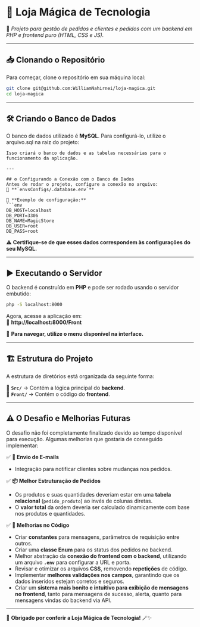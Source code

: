 # 🏪 Loja Mágica de Tecnologia  
🚀 *Projeto para gestão de pedidos e clientes e pedidos com um backend em PHP e frontend puro (HTML, CSS e JS).*

---

## 📥 Clonando o Repositório
Para começar, clone o repositório em sua máquina local:
```sh
git clone git@github.com:WilliamNahirnei/loja-magica.git
cd loja-magica
```

---

## 🛠 Criando o Banco de Dados
O banco de dados utilizado é **MySQL**. Para configurá-lo, utilize o arquivo.sql na raiz do projeto:  
```
Isso criará o banco de dados e as tabelas necessárias para o funcionamento da aplicação.

---

## ⚙ Configurando a Conexão com o Banco de Dados
Antes de rodar o projeto, configure a conexão no arquivo:  
📂 **`envsConfigs/.database.env`**

🔹 **Exemplo de configuração:**
```env
DB_HOST=localhost
DB_PORT=3306
DB_NAME=MagicStore
DB_USER=root
DB_PASS=root
```
⚠ **Certifique-se de que esses dados correspondem às configurações do seu MySQL.**

---

## ▶ Executando o Servidor
O backend é construído em **PHP** e pode ser rodado usando o servidor embutido:

```sh
php -S localhost:8000
```
Agora, acesse a aplicação em:  
📌 **http://localhost:8000/Front**  

🚀 **Para navegar, utilize o menu disponível na interface.**

---

## 🏗 Estrutura do Projeto
A estrutura de diretórios está organizada da seguinte forma:

📂 **`Src/`** → Contém a lógica principal do **backend**.  
📂 **`Front/`** → Contém o código do **frontend**.  

---

## ⚠ O Desafio e Melhorias Futuras
O desafio não foi completamente finalizado devido ao tempo disponível para execução. Algumas melhorias que gostaria de conseguido implementar:

✅ **📧 Envio de E-mails**  
- Integração para notificar clientes sobre mudanças nos pedidos.  

✅ **📦 Melhor Estruturação de Pedidos**  
- Os produtos e suas quantidades deveriam estar em uma **tabela relacional** (`pedido_produto`) ao invés de colunas diretas.  
- O **valor total** da ordem deveria ser calculado dinamicamente com base nos produtos e quantidades.  

✅ **📌 Melhorias no Código**  
- Criar **constantes** para mensagens, parâmetros de requisição entre outros.  
- Criar uma **classe Enum** para os status dos pedidos no backend.  
- Melhor abstração da **conexão do frontend com o backend**, utilizando um arquivo **`.env`** para configurar a URL e porta.  
- Revisar e otimizar os arquivos **CSS**, removendo **repetições** de código.
- Implementar **melhores validações nos campos**, garantindo que os dados inseridos estejam corretos e seguros.  
- Criar um **sistema mais bonito e intuitivo para exibição de mensagens no frontend**, tanto para mensagens de sucesso, alerta, quanto para mensagens vindas do backend via API.  
---

🚀 **Obrigado por conferir a Loja Mágica de Tecnologia!** 🪄✨

